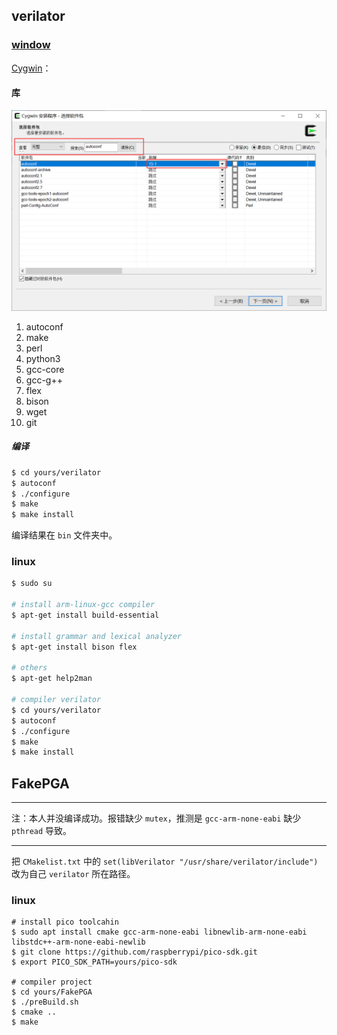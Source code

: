## verilator

### [window](https://blog.csdn.net/AS7062031/article/details/125985993) 

[Cygwin](https://www.cygwin.com/)：

#### 库

![1](.assest/README/1.png)

1. autoconf
2. make
3. perl
4. python3
5. gcc-core 
6. gcc-g++
7. flex
8. bison
9. wget
10. git

##### 编译

```bash
$ cd yours/verilator
$ autoconf
$ ./configure
$ make
$ make install
```

编译结果在 `bin` 文件夹中。

### linux

```bash
$ sudo su

# install arm-linux-gcc compiler
$ apt-get install build-essential

# install grammar and lexical analyzer
$ apt-get install bison flex 

# others
$ apt-get help2man

# compiler verilator
$ cd yours/verilator
$ autoconf
$ ./configure
$ make
$ make install
```

## FakePGA

---

注：本人并没编译成功。报错缺少 `mutex`，推测是 `gcc-arm-none-eabi` 缺少 `pthread` 导致。

---

把 `CMakelist.txt` 中的  `set(libVerilator "/usr/share/verilator/include")` 改为自己 `verilator` 所在路径。

### linux

```shell
# install pico toolcahin
$ sudo apt install cmake gcc-arm-none-eabi libnewlib-arm-none-eabi libstdc++-arm-none-eabi-newlib
$ git clone https://github.com/raspberrypi/pico-sdk.git
$ export PICO_SDK_PATH=yours/pico-sdk

# compiler project
$ cd yours/FakePGA
$ ./preBuild.sh
$ cmake ..
$ make
```

